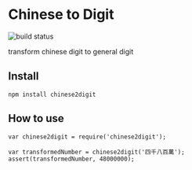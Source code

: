 # Chinese to Digit

![build status](https://travis-ci.org/shana0440/chinese2digit.svg?branch=master)

transform chinese digit to general digit

## Install
```
npm install chinese2digit
```

## How to use
```
var chinese2digit = require('chinese2digit');

var transformedNumber = chinese2digit('四千八百萬');
assert(transformedNumber, 48000000);
```
